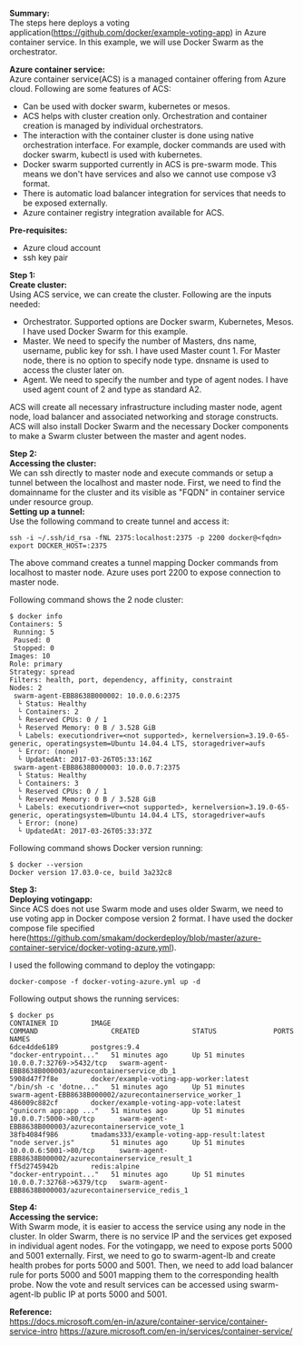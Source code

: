 **Summary:**  
The steps here deploys a voting application(https://github.com/docker/example-voting-app) in Azure container service. In this example, we will use Docker Swarm as the orchestrator.

**Azure container service:**  
Azure container service(ACS) is a managed container offering from Azure cloud. Following are some features of ACS:

 - Can be used with docker swarm, kubernetes or mesos.
 - ACS helps with cluster creation only. Orchestration and container creation is managed by individual orchestrators.
 - The interaction with the container cluster is done using native orchestration interface. For example, docker commands are used with docker swarm, kubectl is used with kubernetes.
 - Docker swarm supported currently in ACS is pre-swarm mode. This means we don't have services and also we cannot use compose v3 format. 
 - There is automatic load balancer integration for services that needs to be exposed externally.
 - Azure container registry integration available for ACS.

**Pre-requisites:**  

 - Azure cloud account
 - ssh key pair

**Step 1:**  
**Create cluster:**  
Using ACS service, we can create the cluster. Following are the inputs needed:

 - Orchestrator. Supported options are Docker swarm, Kubernetes, Mesos. I have used Docker Swarm for this example.
 - Master. We need to specify the number of Masters, dns name, username, public key for ssh. I have used Master count 1. For Master node, there is no option to specify node type. dnsname is used to access the cluster later on.
 - Agent. We need to specify the number and type of agent nodes. I have used agent count of 2 and type as standard A2.

ACS will create all necessary infrastructure including master node, agent node, load balancer and associated networking and storage constructs. ACS will also install Docker Swarm and the necessary Docker components to make a Swarm cluster between the master and agent nodes. 

**Step 2:**  
**Accessing the cluster:**  
We can ssh directly to master node and execute commands or setup a tunnel between the localhost and master node.  First, we need to find the domainname for the cluster and its visible as "FQDN" in container service under resource group.  
**Setting up a tunnel:**  
Use the following command to create tunnel and access it:

    ssh -i ~/.ssh/id_rsa -fNL 2375:localhost:2375 -p 2200 docker@<fqdn>
    export DOCKER_HOST=:2375

The above command creates a tunnel mapping Docker commands from localhost to master node. Azure uses port 2200 to expose connection to master node. 

Following command shows the 2 node cluster:

    $ docker info
    Containers: 5
     Running: 5
     Paused: 0
     Stopped: 0
    Images: 10
    Role: primary
    Strategy: spread
    Filters: health, port, dependency, affinity, constraint
    Nodes: 2
     swarm-agent-EBB8638B000002: 10.0.0.6:2375
      └ Status: Healthy
      └ Containers: 2
      └ Reserved CPUs: 0 / 1
      └ Reserved Memory: 0 B / 3.528 GiB
      └ Labels: executiondriver=<not supported>, kernelversion=3.19.0-65-generic, operatingsystem=Ubuntu 14.04.4 LTS, storagedriver=aufs
      └ Error: (none)
      └ UpdatedAt: 2017-03-26T05:33:16Z
     swarm-agent-EBB8638B000003: 10.0.0.7:2375
      └ Status: Healthy
      └ Containers: 3
      └ Reserved CPUs: 0 / 1
      └ Reserved Memory: 0 B / 3.528 GiB
      └ Labels: executiondriver=<not supported>, kernelversion=3.19.0-65-generic, operatingsystem=Ubuntu 14.04.4 LTS, storagedriver=aufs
      └ Error: (none)
      └ UpdatedAt: 2017-03-26T05:33:37Z

Following command shows Docker version running:

    $ docker --version
    Docker version 17.03.0-ce, build 3a232c8

**Step 3:**  
**Deploying votingapp:**  
Since ACS does not use Swarm mode and uses older Swarm, we need to use voting app in Docker compose version 2 format. I have used the docker compose file specified here(https://github.com/smakam/dockerdeploy/blob/master/azure-container-service/docker-voting-azure.yml).

I used the following command to deploy the votingapp:

    docker-compose -f docker-voting-azure.yml up -d

Following output shows the running services:

    $ docker ps
    CONTAINER ID        IMAGE                                         COMMAND                  CREATED             STATUS              PORTS                      NAMES
    6dce4dde6189        postgres:9.4                                  "docker-entrypoint..."   51 minutes ago      Up 51 minutes       10.0.0.7:32769->5432/tcp   swarm-agent-EBB8638B000003/azurecontainerservice_db_1
    5908d47f7f8e        docker/example-voting-app-worker:latest       "/bin/sh -c 'dotne..."   51 minutes ago      Up 51 minutes                                  swarm-agent-EBB8638B000002/azurecontainerservice_worker_1
    486009c882cf        docker/example-voting-app-vote:latest         "gunicorn app:app ..."   51 minutes ago      Up 51 minutes       10.0.0.7:5000->80/tcp      swarm-agent-EBB8638B000003/azurecontainerservice_vote_1
    38fb4084f986        tmadams333/example-voting-app-result:latest   "node server.js"         51 minutes ago      Up 51 minutes       10.0.0.6:5001->80/tcp      swarm-agent-EBB8638B000002/azurecontainerservice_result_1
    ff5d2745942b        redis:alpine                                  "docker-entrypoint..."   51 minutes ago      Up 51 minutes       10.0.0.7:32768->6379/tcp   swarm-agent-EBB8638B000003/azurecontainerservice_redis_1

**Step 4:**  
**Accessing the service:**  
With Swarm mode, it is easier to access the service using any node in the cluster. In older Swarm, there is no service IP and the services get exposed in individual agent nodes. 
For the votingapp, we need to expose ports 5000 and 5001 externally. First, we need to go to swarm-agent-lb and create health probes for ports 5000 and 5001. Then, we need to add load balancer rule for ports 5000 and 5001 mapping them to the corresponding health probe. Now the vote and result services can be accessed using swarm-agent-lb public IP at ports 5000 and 5001. 

**Reference:**  
https://docs.microsoft.com/en-in/azure/container-service/container-service-intro
https://azure.microsoft.com/en-in/services/container-service/

